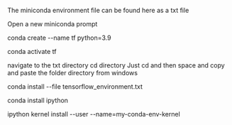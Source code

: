 The miniconda environment file can be found here as a txt file

Open a new miniconda prompt 

conda create --name tf python=3.9


conda activate tf

navigate to the txt directory
cd directory 
Just cd and then space and copy and paste the folder directory from windows

conda install --file tensorflow_environment.txt

conda install ipython

ipython kernel install --user --name=my-conda-env-kernel
